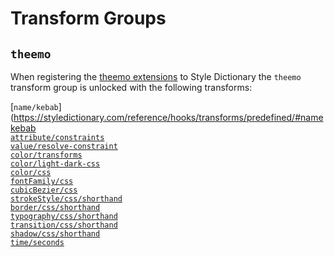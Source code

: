 # Transform Groups

<script setup>
import '~icons/custom/theemo'
import '~icons/custom/style-dictionary'
</script>

## `theemo`

When registering the [theemo
extensions](../style-dictionary.md#register-theemo-extensions) to Style
Dictionary the `theemo` transform group is unlocked with the following
transforms:

<icon-custom-style-dictionary/> [`name/kebab`](<https://styledictionary.com/reference/hooks/transforms/predefined/#namekebab><br>
<icon-custom-theemo/> [`attribute/constraints`](./transforms.md#attributeconstraints)<br>
<icon-custom-theemo/> [`value/resolve-constraint`](./transforms.md#valueresolve-constraint)<br>
<icon-custom-theemo/> [`color/transforms`](./transforms.md#colortransforms)<br>
<icon-custom-theemo/> [`color/light-dark-css`](./transforms.md#colorcsslight-dark)<br>
<icon-custom-style-dictionary/> [`color/css`](https://styledictionary.com/reference/hooks/transforms/predefined/#colorcss)<br>
<icon-custom-style-dictionary/> [`fontFamily/css`](https://styledictionary.com/reference/hooks/transforms/predefined/#fontfamilycss)<br>
<icon-custom-style-dictionary/> [`cubicBezier/css`](https://styledictionary.com/reference/hooks/transforms/predefined/#cubicbeziercss)<br>
<icon-custom-style-dictionary/> [`strokeStyle/css/shorthand`](https://styledictionary.com/reference/hooks/transforms/predefined/#strokestylecssshorthand)<br>
<icon-custom-style-dictionary/> [`border/css/shorthand`](https://styledictionary.com/reference/hooks/transforms/predefined/#bordercssshorthand)<br>
<icon-custom-style-dictionary/> [`typography/css/shorthand`](https://styledictionary.com/reference/hooks/transforms/predefined/#typographycssshorthand)<br>
<icon-custom-style-dictionary/> [`transition/css/shorthand`](https://styledictionary.com/reference/hooks/transforms/predefined/#transitioncssshorthand)<br>
<icon-custom-style-dictionary/> [`shadow/css/shorthand`](https://styledictionary.com/reference/hooks/transforms/predefined/#shadowcssshorthand)<br>
<icon-custom-style-dictionary/> [`time/seconds`](https://styledictionary.com/reference/hooks/transforms/predefined/#timeseconds)<br>
